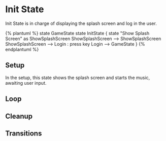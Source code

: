 # Init State

Init State is in charge of displaying the splash screen and log in the user.

{% plantuml %}
state GameState
state InitState {
state "Show Splash Screen" as ShowSplashScreen
ShowSplashScreen --> ShowSplashScreen
ShowSplashScreen --> Login : press key
Login --> GameState
}
{% endplantuml %}


## Setup
In the setup, this state shows the splash screen and starts the music, awaiting user input.

## Loop

## Cleanup

## Transitions